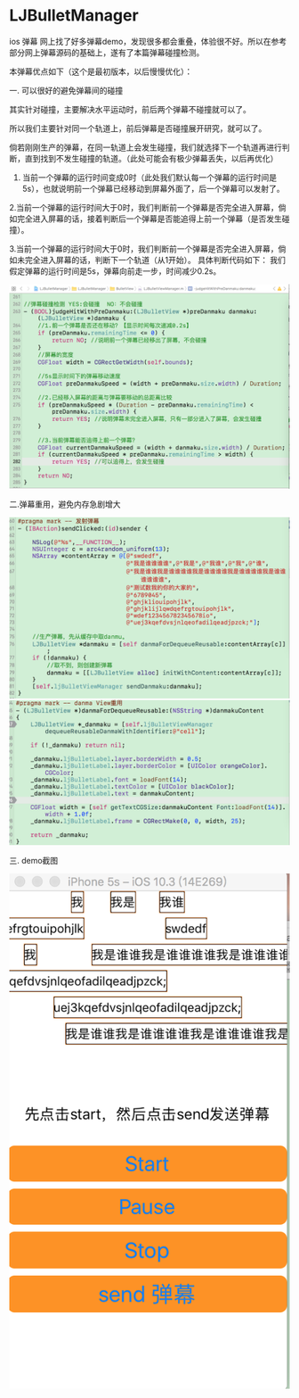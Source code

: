 # LJBulletManager
ios 弹幕
网上找了好多弹幕demo，发现很多都会重叠，体验很不好。所以在参考部分网上弹幕源码的基础上，遂有了本篇弹幕碰撞检测。

本弹幕优点如下（这个是最初版本，以后慢慢优化）：

一. 可以很好的避免弹幕间的碰撞

其实针对碰撞，主要解决水平运动时，前后两个弹幕不碰撞就可以了。

所以我们主要针对同一个轨道上，前后弹幕是否碰撞展开研究，就可以了。

倘若刚刚生产的弹幕，在同一轨道上会发生碰撞，我们就选择下一个轨道再进行判断，直到找到不发生碰撞的轨道。（此处可能会有极少弹幕丢失，以后再优化）

1. 当前一个弹幕的运行时间变成0时（此处我们默认每一个弹幕的运行时间是5s），也就说明前一个弹幕已经移动到屏幕外面了，后一个弹幕可以发射了。

2.当前一个弹幕的运行时间大于0时，我们判断前一个弹幕是否完全进入屏幕，倘如完全进入屏幕的话，接着判断后一个弹幕是否能追得上前一个弹幕（是否发生碰撞）。

3.当前一个弹幕的运行时间大于0时，我们判断前一个弹幕是否完全进入屏幕，倘如未完全进入屏幕的话，判断下一个轨道（从1开始）。
具体判断代码如下：
我们假定弹幕的运行时间是5s，弹幕向前走一步，时间减少0.2s。

![image](https://github.com/robinson911/LJBulletManager/blob/master/2.png)

二.弹幕重用，避免内存急剧增大

![image](https://github.com/robinson911/LJBulletManager/blob/master/4.png)
![image](https://github.com/robinson911/LJBulletManager/blob/master/6.png)

三. demo截图

![image](https://github.com/robinson911/LJBulletManager/blob/master/8.png)
